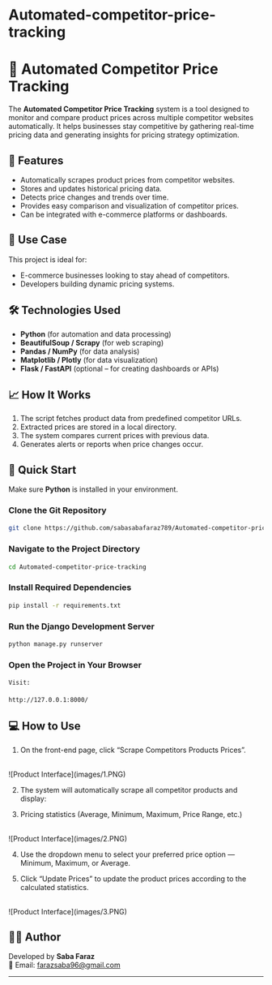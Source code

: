 # Automated-competitor-price-tracking

# 🛒 Automated Competitor Price Tracking

The **Automated Competitor Price Tracking** system is a tool designed to monitor and compare product prices across multiple competitor websites automatically. It helps businesses stay competitive by gathering real-time pricing data and generating insights for pricing strategy optimization.

## 🚀 Features
- Automatically scrapes product prices from competitor websites.
- Stores and updates historical pricing data.
- Detects price changes and trends over time.
- Provides easy comparison and visualization of competitor prices.
- Can be integrated with e-commerce platforms or dashboards.

## 🧠 Use Case
This project is ideal for:
- E-commerce businesses looking to stay ahead of competitors.
- Developers building dynamic pricing systems.

## 🛠️ Technologies Used
- **Python** (for automation and data processing)
- **BeautifulSoup / Scrapy** (for web scraping)
- **Pandas / NumPy** (for data analysis)
- **Matplotlib / Plotly** (for data visualization)
- **Flask / FastAPI** (optional – for creating dashboards or APIs)


## 📈 How It Works
1. The script fetches product data from predefined competitor URLs.
2. Extracted prices are stored in a local  directory.
3. The system compares current prices with previous data.
4. Generates alerts or reports when price changes occur.

## 🚀 Quick Start

Make sure **Python** is installed in your environment.

###  Clone the Git Repository
```bash
git clone https://github.com/sabasabafaraz789/Automated-competitor-price-tracking.git
```

###  Navigate to the Project Directory
```bash
cd Automated-competitor-price-tracking
```

###  Install Required Dependencies
```bash
pip install -r requirements.txt
```

###  Run the Django Development Server
```bash
python manage.py runserver
```

###  Open the Project in Your Browser
```bash
Visit:

http://127.0.0.1:8000/
```

## 💻 How to Use

1. On the front-end page, click “Scrape Competitors Products Prices”. <br>
<br>
![Product Interface](images/1.PNG)

2. The system will automatically scrape all competitor products and display:

3. Pricing statistics (Average, Minimum, Maximum, Price Range, etc.) <br>
<br>
![Product Interface](images/2.PNG)

4. Use the dropdown menu to select your preferred price option — Minimum, Maximum, or Average.

5. Click “Update Prices” to update the product prices according to the calculated statistics. <br>
<br>
![Product Interface](images/3.PNG)


## 👨‍💻 Author
Developed by **Saba Faraz**  
📧 Email: farazsaba96@gmail.com

---

